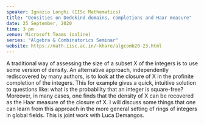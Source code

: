 ```yaml
---
speaker: Ignazio Longhi (IISc Mathematics)
title: "Densities on Dedekind domains, completions and Haar measure"
date: 25 September, 2020
time: 3 pm
venue: Microsoft Teams (online)
series: "Algebra & Combinatorics Seminar"
website: https://math.iisc.ac.in/~khare/algcomb20-23.html
---
```


A traditional way of assessing the size of a subset X of the integers
is to use some version of density. An alternative approach, independently
rediscovered by many authors, is to look at the closure of X in the
profinite completion of the integers. This for example gives a quick,
intuitive solution to questions like: what is the probability that an
integer is square-free? Moreover, in many cases, one finds that the
density of X can be recovered as the Haar measure of the closure of X.
I will discuss some things that one can learn from this approach in the
more general setting of rings of integers in global fields. This is
joint work with Luca Demangos.
